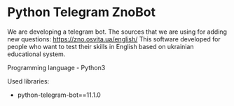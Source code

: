 # Python Telegram ZnoBot

We are developing a telegram bot.
The sources that we are using for 
adding new questions: 
https://zno.osvita.ua/english/
This software developed for people
who want to test their skills in
English based on ukrainian educational
system.

Programming language - Python3

Used libraries:
- python-telegram-bot==11.1.0

